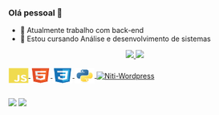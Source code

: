 ### Olá pessoal 👋



- 🔭 Atualmente trabalho com back-end
- 🌱 Estou cursando Análise e desenvolvimento de sistemas

<div align="center">
  <a href="https://github.com/Nitilima">
  <img height="180em" src="https://github-readme-stats.vercel.app/api?username=Jone-Pecca&show_icons=true&theme=dark&include_all_commits=true&count_private=true"/>
  <img height="180em" src="https://github-readme-stats.vercel.app/api/top-langs/?username=Jone-Pecca&layout=compact&langs_count=7&theme=dark"/>
</div>
  
<div style="display: inline_block"><br>
    <img align="center" alt="Niti-Js" height="30" width="40" src="https://raw.githubusercontent.com/devicons/devicon/master/icons/javascript/javascript-plain.svg">
    <img align="center" alt="Niti-HTML" height="30" width="40" src="https://raw.githubusercontent.com/devicons/devicon/master/icons/html5/html5-original.svg">
    <img align="center" alt="Niti-CSS" height="30" width="40" src="https://raw.githubusercontent.com/devicons/devicon/master/icons/css3/css3-original.svg">
    <img align="center" alt="Niti-Python" height="30" width="40" src="https://raw.githubusercontent.com/devicons/devicon/master/icons/python/python-original.svg">
    <img align="center" alt="Niti-Wordpress" height="30" width="40" src="https://cdn.jsdelivr.net/gh/devicons/devicon/icons/wordpress/wordpress-plain.svg" />
  </div>
  
  ##
  
  <div>
    <a href="mailto:joenjunior2231@hotmail.com"><img
            src="https://img.shields.io/badge/-Gmail-%23333?style=for-the-badge&logo=gmail&logoColor=white"
            target="_blank"></a>
    <a href="https://www.linkedin.com/in/jone-pecca-junior-8ba0751ba/" target="_blank"><img
            src="https://img.shields.io/badge/-LinkedIn-%230077B5?style=for-the-badge&logo=linkedin&logoColor=white"
            target="_blank"></a>
</div>
